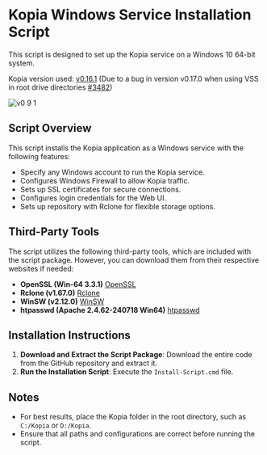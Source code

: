 # Kopia Windows Service Installation Script

This script is designed to set up the Kopia service on a Windows 10 64-bit system.

Kopia version used: [v0.16.1](https://github.com/kopia/kopia/releases/tag/v0.16.1)
(Due to a bug in version v0.17.0 when using VSS in root drive directories [#3482](https://github.com/kopia/kopia/issues/3842))

![v0 9 1](https://github.com/user-attachments/assets/52215d8e-9445-46f5-862a-e65bc4ecd3e9)

## Script Overview

This script installs the Kopia application as a Windows service with the following features:

- Specify any Windows account to run the Kopia service.
- Configures Windows Firewall to allow Kopia traffic.
- Sets up SSL certificates for secure connections.
- Configures login credentials for the Web UI.
- Sets up repository with Rclone for flexible storage options.

## Third-Party Tools

The script utilizes the following third-party tools, which are included with the script package. However, you can download them from their respective websites if needed:

- **OpenSSL (Win-64 3.3.1)** [OpenSSL](https://wiki.overbyte.eu/wiki/index.php/ICS_Download#Download_OpenSSL_Binaries)
- **Rclone (v1.67.0)** [Rclone](https://rclone.org/downloads/)
- **WinSW (v2.12.0)** [WinSW](https://github.com/winsw/winsw)
- **htpasswd (Apache 2.4.62-240718 Win64)** [htpasswd](https://www.apachelounge.com/download/)

## Installation Instructions

1. **Download and Extract the Script Package**: Download the entire code from the GitHub repository and extract it.
2. **Run the Installation Script**: Execute the `Install-Script.cmd` file.

## Notes
- For best results, place the Kopia folder in the root directory, such as `C:/Kopia` or `D:/Kopia`.
- Ensure that all paths and configurations are correct before running the script.
